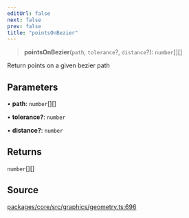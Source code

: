 ```yaml
---
editUrl: false
next: false
prev: false
title: "pointsOnBezier"
---
```


> **pointsOnBezier**(`path`, `tolerance`?, `distance`?): `number`[][]

Return points on a given bezier path

## Parameters

• **path**: `number`[][]

• **tolerance?**: `number`

• **distance?**: `number`

## Returns

`number`[][]

## Source

[packages/core/src/graphics/geometry.ts:696](https://github.com/dgmjs/dgmjs/blob/main/packages/core/src/graphics/geometry.ts#L696)
